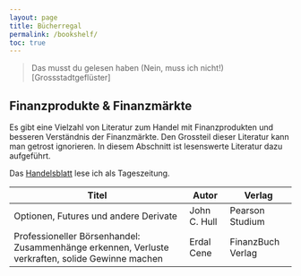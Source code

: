 ```yaml
---
layout: page
title: Bücherregal
permalink: /bookshelf/
toc: true
---
```


> Das musst du gelesen haben (Nein, muss ich nicht!) [Grossstadtgeflüster]

## Finanzprodukte & Finanzmärkte

Es gibt eine Vielzahl von Literatur zum Handel mit Finanzprodukten und
besseren Verständnis der Finanzmärkte. Den Grossteil dieser Literatur kann man
getrost ignorieren. In diesem Abschnitt ist lesenswerte Literatur dazu
aufgeführt.

Das [Handelsblatt](https://www.handelsblatt.com) lese ich als Tageszeitung.

| Titel | Autor | Verlag |
|-------|-------|--------|
| Optionen, Futures und andere Derivate |  John C. Hull | Pearson Studium |
| Professioneller Börsenhandel: Zusammenhänge erkennen, Verluste verkraften, solide Gewinne machen | Erdal Cene | FinanzBuch Verlag |

